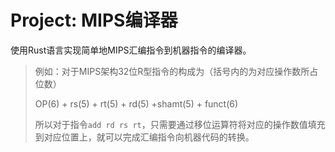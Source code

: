 # Project: MIPS编译器

使用Rust语言实现简单地MIPS汇编指令到机器指令的编译器。

> 例如：对于MIPS架构32位R型指令的构成为（括号内的为对应操作数所占位数）
>
> OP(6) + rs(5) + rt(5) + rd(5) +shamt(5) + funct(6)
>
> 所以对于指令`add rd rs rt`，只需要通过移位运算符将对应的操作数值填充到对应位置上，就可以完成汇编指令向机器代码的转换。

